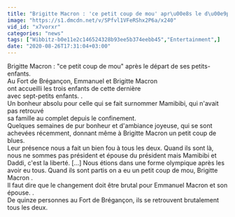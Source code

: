 ```yaml
---
title: "Brigitte Macron : 'ce petit coup de mou' apr\u00e8s le d\u00e9part de ses petits-enfants"
image: "https://s1.dmcdn.net/v/SPfvl1VFeRShx2P6a/x240"
vid_id: "x7vorxr"
categories: "news"
tags: ["Wibbitz-b0e11e2c146524328b93ee5b374eebb45","Entertainment",]
date: "2020-08-26T17:31:04+03:00"
---
```

Brigitte Macron : &quot;ce petit coup de mou&quot; après le départ de ses petits-enfants.  <br>Au Fort de Brégançon, Emmanuel et Brigitte Macron   <br>ont accueilli les trois enfants de cette dernière   <br>avec sept-petits enfants. .  <br>Un bonheur absolu pour celle qui se fait surnommer Mamibibi, qui n'avait pas retrouvé   <br>sa famille au complet depuis le confinement.  <br>Quelques semaines de pur bonheur et d'ambiance joyeuse, qui se sont achevées récemment, donnant même à Brigitte Macron un petit coup de blues.  <br>Leur présence nous a fait un bien fou à tous les deux. Quand ils sont là, nous ne sommes pas président et épouse du président mais Mamibibi et Daddi, c'est la liberté. [...] Nous étions dans une forme olympique après les avoir eu tous. Quand ils sont partis on a eu un petit coup de mou, Brigitte Macron .  <br>Il faut dire que le changement doit être brutal pour Emmanuel Macron et son épouse. .  <br>De quinze personnes au Fort de Brégançon, ils se retrouvent brutalement tous les deux.
